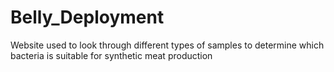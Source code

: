# Belly_Deployment
Website used to look through different types of samples to determine which bacteria is suitable for synthetic meat production
